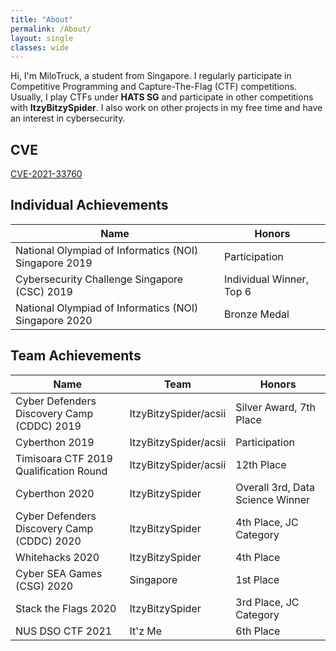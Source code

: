 ```yaml
---
title: "About"
permalink: /About/
layout: single
classes: wide
---
```


Hi, I'm MiloTruck, a student from Singapore. I regularly participate in Competitive Programming and Capture-The-Flag (CTF) competitions. Usually, I play CTFs under **HATS SG** and participate in other competitions with **ItzyBitzySpider**. I also work on other projects in my free time and have an interest in cybersecurity.

## CVE

[CVE-2021-33760](https://msrc.microsoft.com/update-guide/vulnerability/CVE-2021-33760)

## Individual Achievements  

| Name                                                  | Honors                   	|
|-------------------------------------------------------|--------------------------	|
| National Olympiad of Informatics (NOI) Singapore 2019 | Participation            	|
| Cybersecurity Challenge Singapore (CSC) 2019          | Individual Winner, Top 6 	|
| National Olympiad of Informatics (NOI) Singapore 2020 | Bronze Medal            	| 


## Team Achievements  

| Name                                       | Team                  | Honors                           |
|--------------------------------------------|-----------------------|----------------------------------|
| Cyber Defenders Discovery Camp (CDDC) 2019 | ItzyBitzySpider/acsii | Silver Award, 7th Place          |
| Cyberthon 2019                             | ItzyBitzySpider/acsii | Participation                    |
| Timisoara CTF 2019 Qualification Round     | ItzyBitzySpider/acsii | 12th Place                       |
| Cyberthon 2020                             | ItzyBitzySpider       | Overall 3rd, Data Science Winner |
| Cyber Defenders Discovery Camp (CDDC) 2020 | ItzyBitzySpider       | 4th Place, JC Category           |
| Whitehacks 2020                            | ItzyBitzySpider       | 4th Place                        |
| Cyber SEA Games (CSG) 2020                 | Singapore             | 1st Place                        |
| Stack the Flags 2020                       | ItzyBitzySpider       | 3rd Place, JC Category           |
| NUS DSO CTF 2021                           | It'z Me               | 6th Place                        |

